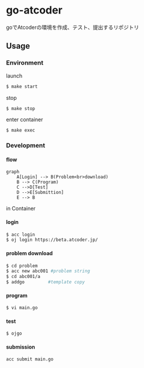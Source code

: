 # go-atcoder
goでAtcoderの環境を作成、テスト、提出するリポジトリ

## Usage

### Environment

launch
```bash
$ make start
```

stop
```bash
$ make stop
```

enter container
```bash
$ make exec
```

### Development

#### flow
```mermaid
graph 
    A[Login] --> B(Problem<br>download)
    B --> C(Program)
    C -->D[Test]
    D -->E[Submittion]
    E --> B
```

in Container

#### login
```bash
$ acc login
$ oj login https://beta.atcoder.jp/
```

#### problem download

```bash
$ cd problem
$ acc new abc001 #problem string
$ cd abc001/a
$ addgo         #template copy
```

#### program
```bash
$ vi main.go
```

#### test 
```bash
$ ojgo
```

#### submission
```bash
acc submit main.go
```
